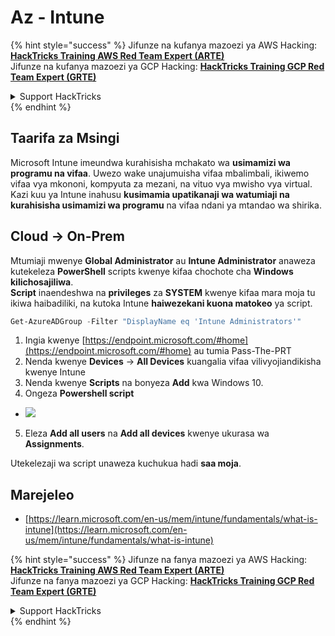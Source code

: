 # Az - Intune

{% hint style="success" %}
Jifunze na kufanya mazoezi ya AWS Hacking:<img src="/.gitbook/assets/image.png" alt="" data-size="line">[**HackTricks Training AWS Red Team Expert (ARTE)**](https://training.hacktricks.xyz/courses/arte)<img src="/.gitbook/assets/image.png" alt="" data-size="line">\
Jifunze na kufanya mazoezi ya GCP Hacking: <img src="/.gitbook/assets/image (2).png" alt="" data-size="line">[**HackTricks Training GCP Red Team Expert (GRTE)**<img src="/.gitbook/assets/image (2).png" alt="" data-size="line">](https://training.hacktricks.xyz/courses/grte)

<details>

<summary>Support HackTricks</summary>

* Angalia [**mipango ya usajili**](https://github.com/sponsors/carlospolop)!
* **Jiunge na** 💬 [**kikundi cha Discord**](https://discord.gg/hRep4RUj7f) au [**kikundi cha telegram**](https://t.me/peass) au **tufuate** kwenye **Twitter** 🐦 [**@hacktricks\_live**](https://twitter.com/hacktricks\_live)**.**
* **Shiriki mbinu za udukuzi kwa kuwasilisha PRs kwenye** [**HackTricks**](https://github.com/carlospolop/hacktricks) na [**HackTricks Cloud**](https://github.com/carlospolop/hacktricks-cloud) github repos.

</details>
{% endhint %}

## Taarifa za Msingi

Microsoft Intune imeundwa kurahisisha mchakato wa **usimamizi wa programu na vifaa**. Uwezo wake unajumuisha vifaa mbalimbali, ikiwemo vifaa vya mkononi, kompyuta za mezani, na vituo vya mwisho vya virtual. Kazi kuu ya Intune inahusu **kusimamia upatikanaji wa watumiaji na kurahisisha usimamizi wa programu** na vifaa ndani ya mtandao wa shirika.

## Cloud -> On-Prem

Mtumiaji mwenye **Global Administrator** au **Intune Administrator** anaweza kutekeleza **PowerShell** scripts kwenye kifaa chochote cha **Windows kilichosajiliwa**.\
**Script** inaendeshwa na **privileges** za **SYSTEM** kwenye kifaa mara moja tu ikiwa haibadiliki, na kutoka Intune **haiwezekani kuona matokeo** ya script.
```powershell
Get-AzureADGroup -Filter "DisplayName eq 'Intune Administrators'"
```
1. Ingia kwenye [https://endpoint.microsoft.com/#home](https://endpoint.microsoft.com/#home) au tumia Pass-The-PRT
2. Nenda kwenye **Devices** -> **All Devices** kuangalia vifaa vilivyojiandikisha kwenye Intune
3. Nenda kwenye **Scripts** na bonyeza **Add** kwa Windows 10.
4. Ongeza **Powershell script**
* ![](<../../../.gitbook/assets/image (264).png>)
5. Eleza **Add all users** na **Add all devices** kwenye ukurasa wa **Assignments**.

Utekelezaji wa script unaweza kuchukua hadi **saa moja**.

## Marejeleo

* [https://learn.microsoft.com/en-us/mem/intune/fundamentals/what-is-intune](https://learn.microsoft.com/en-us/mem/intune/fundamentals/what-is-intune)

{% hint style="success" %}
Jifunze na fanya mazoezi ya AWS Hacking:<img src="/.gitbook/assets/image.png" alt="" data-size="line">[**HackTricks Training AWS Red Team Expert (ARTE)**](https://training.hacktricks.xyz/courses/arte)<img src="/.gitbook/assets/image.png" alt="" data-size="line">\
Jifunze na fanya mazoezi ya GCP Hacking: <img src="/.gitbook/assets/image (2).png" alt="" data-size="line">[**HackTricks Training GCP Red Team Expert (GRTE)**<img src="/.gitbook/assets/image (2).png" alt="" data-size="line">](https://training.hacktricks.xyz/courses/grte)

<details>

<summary>Support HackTricks</summary>

* Angalia [**subscription plans**](https://github.com/sponsors/carlospolop)!
* **Jiunge na** 💬 [**Discord group**](https://discord.gg/hRep4RUj7f) au [**telegram group**](https://t.me/peass) au **fuata** sisi kwenye **Twitter** 🐦 [**@hacktricks\_live**](https://twitter.com/hacktricks\_live)**.**
* **Shiriki mbinu za udukuzi kwa kuwasilisha PRs kwenye** [**HackTricks**](https://github.com/carlospolop/hacktricks) na [**HackTricks Cloud**](https://github.com/carlospolop/hacktricks-cloud) github repos.

</details>
{% endhint %}
